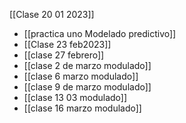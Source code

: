 [[Clase 20 01 2023]] 
- [[practica uno Modelado predictivo]] 
- [[Clase 23 feb2023]] 
- [[clase 27 febrero]] 
- [[clase 2 de marzo modulado]] 
- [[clase 6 marzo modulado]] 
- [[clase 9 de marzo modulado]] 
- [[clase 13 03 modulado]] 
- [[clase 16 marzo modulado]] 